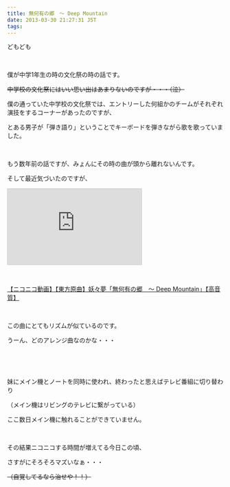 ```yaml
---
title: 無何有の郷　～ Deep Mountain
date: 2013-03-30 21:27:31 JST
tags:
---
```

<p>どもども</p>
<p>&nbsp;</p>
<p>僕が中学1年生の時の文化祭の時の話です。</p>
<p><del>中学校の文化祭にはいい思い出はあまりないのですが・・・（泣）</del></p>
<p>僕の通っていた中学校の文化祭では、エントリーした何組かのチームがそれぞれ演技をするコーナーがあったのですが、</p>
<p>とある男子が「弾き語り」ということでキーボードを弾きながら歌を歌っていました。</p>
<p>&nbsp;</p>
<p>もう数年前の話ですが、みょんにその時の曲が頭から離れないんです。</p>
<p>そして最近気づいたのですが、</p>
<iframe width="312" height="176" src="http://ext.nicovideo.jp/thumb/sm9655931" scrolling="no" style="border:solid 1px #CCC;" frameborder="0"><a href="http://www.nicovideo.jp/watch/sm9655931">【ニコニコ動画】【東方原曲】妖々夢「無何有の郷　～ Deep Mountain」【高音質】</a></iframe>
<p>&nbsp;</p>
<p><script type="text/javascript" src="http://ext.nicovideo.jp/thumb_watch/sm9655931"></script><noscript><a href="http://www.nicovideo.jp/watch/sm9655931">【ニコニコ動画】【東方原曲】妖々夢「無何有の郷　～ Deep Mountain」【高音質】</a></noscript></p>
<p>&nbsp;</p>
<p>この曲にとてもリズムが似ているのです。</p>
<p>うーん、どのアレンジ曲なのかな・・・</p>
<p>&nbsp;</p>
<p>&nbsp;</p>
<p>妹にメイン機とノートを同時に使われ、終わったと思えばテレビ番組に切り替わり</p>
<p>（メイン機はリビングのテレビに繋がっている）</p>
<p>ここ数日メイン機に触れることができていません。</p>
<p>&nbsp;</p>
<p>その結果ニコニコする時間が増えてる今日この頃、</p>
<p>さすがにそろそろマズいなぁ・・・</p>
<p><del>（自覚してるなら治せや！！）</del></p>

